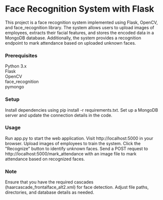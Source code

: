 # Face Recognition System with Flask
This project is a face recognition system implemented using Flask, OpenCV, and face_recognition library. The system allows users to upload images of employees, extracts their facial features, and stores the encoded data in a MongoDB database. Additionally, the system provides a recognition endpoint to mark attendance based on uploaded unknown faces.

### Prerequisites
Python 3.x<br>
Flask<br>
OpenCV<br>
face_recognition<br>
pymongo<br>

### Setup
Install dependencies using pip install -r requirements.txt.
Set up a MongoDB server and update the connection details in the code.

### Usage
Run app.py to start the web application. Visit http://localhost:5000 in your browser.
Upload images of employees to train the system.
Click the "Recognize" button to identify unknown faces.
Send a POST request to http://localhost:5000/mark_attendance with an image file to mark attendance based on recognized faces.

### Note
Ensure that you have the required cascades (haarcascade_frontalface_alt2.xml) for face detection.
Adjust file paths, directories, and database details as needed.
